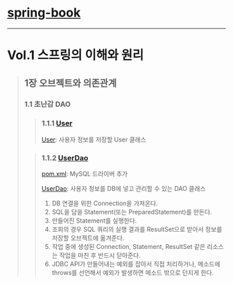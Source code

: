 # [spring-book](https://github.com/seminify/spring-book)

---

# Vol.1 스프링의 이해와 원리

> ## 1장 오브젝트와 의존관계
> ### 1.1 초난감 DAO
> > ### 1.1.1 [User](https://github.com/seminify/spring-book/tree/vol.1.1.1.1)
> > [User](https://github.com/seminify/spring-book/blob/vol.1.1.1.1/src/main/java/org/seminify/springbook/user/domain/User.java):
> > 사용자 정보를 저장할 User 클래스
>
> > ### 1.1.2 [UserDao](https://github.com/seminify/spring-book/tree/vol.1.1.1.2)
> > [pom.xml](https://github.com/seminify/spring-book/blob/vol.1.1.1.2/pom.xml): MySQL 드라이버 추가
> >
> > [UserDao](https://github.com/seminify/spring-book/blob/vol.1.1.1.2/src/main/java/org/seminify/springbook/user/dao/UserDao.java):
> > 사용자 정보를 DB에 넣고 관리할 수 있는 DAO 클래스
> > 1. DB 연결을 위한 Connection을 가져온다.
> > 2. SQL을 담을 Statement(또는 PreparedStatement)를 만든다.
> > 3. 만들어진 Statement를 실행한다.
> > 4. 조회의 경우 SQL 쿼리의 실행 결과를 ResultSet으로 받아서 정보를 저장할 오브젝트에 옮겨준다.
> > 5. 작업 중에 생성된 Connection, Statement, ResultSet 같은 리소스는 작업을 마친 후 반드시 닫아준다.
> > 6. JDBC API가 만들어내는 예외를 잡아서 직접 처리하거나, 메소드에 throws를 선언해서 예외가 발생하면 메소드 밖으로 던지게 한다.

